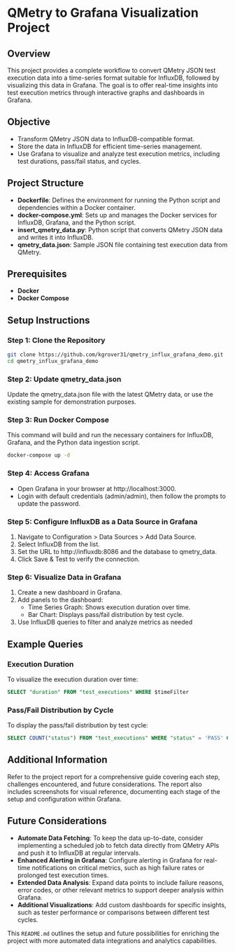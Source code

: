 # QMetry to Grafana Visualization Project

## Overview
This project provides a complete workflow to convert QMetry JSON test execution data into a time-series format suitable for InfluxDB, followed by visualizing this data in Grafana. The goal is to offer real-time insights into test execution metrics through interactive graphs and dashboards in Grafana.

## Objective
- Transform QMetry JSON data to InfluxDB-compatible format.
- Store the data in InfluxDB for efficient time-series management.
- Use Grafana to visualize and analyze test execution metrics, including test durations, pass/fail status, and cycles.

## Project Structure
- **Dockerfile**: Defines the environment for running the Python script and dependencies within a Docker container.
- **docker-compose.yml**: Sets up and manages the Docker services for InfluxDB, Grafana, and the Python script.
- **insert_qmetry_data.py**: Python script that converts QMetry JSON data and writes it into InfluxDB.
- **qmetry_data.json**: Sample JSON file containing test execution data from QMetry.

## Prerequisites
- **Docker**
- **Docker Compose**

## Setup Instructions

### Step 1: Clone the Repository
```bash
git clone https://github.com/kgrover31/qmetry_influx_grafana_demo.git
cd qmetry_influx_grafana_demo
```

### Step 2: Update qmetry_data.json
Update the qmetry_data.json file with the latest QMetry data, or use the existing sample for demonstration purposes.

### Step 3: Run Docker Compose
This command will build and run the necessary containers for InfluxDB, Grafana, and the Python data ingestion script.
```bash
docker-compose up -d
```

### Step 4: Access Grafana
- Open Grafana in your browser at http://localhost:3000.
- Login with default credentials (admin/admin), then follow the prompts to update the password.

### Step 5: Configure InfluxDB as a Data Source in Grafana
1. Navigate to Configuration > Data Sources > Add Data Source.
2. Select InfluxDB from the list.
3. Set the URL to http://influxdb:8086 and the database to qmetry_data.
4. Click Save & Test to verify the connection.

### Step 6: Visualize Data in Grafana
1. Create a new dashboard in Grafana.
2. Add panels to the dashboard:
   - Time Series Graph: Shows execution duration over time.
   - Bar Chart: Displays pass/fail distribution by test cycle.
3. Use InfluxDB queries to filter and analyze metrics as needed

## Example Queries

### Execution Duration
To visualize the execution duration over time:
```sql
SELECT "duration" FROM "test_executions" WHERE $timeFilter
```

### Pass/Fail Distribution by Cycle
To display the pass/fail distribution by test cycle:
```sql
SELECT COUNT("status") FROM "test_executions" WHERE "status" = 'PASS' GROUP BY "test_cycle"
```

## Additional Information
Refer to the project report for a comprehensive guide covering each step, challenges encountered, and future considerations. The report also includes screenshots for visual reference, documenting each stage of the setup and configuration within Grafana.

## Future Considerations
- **Automate Data Fetching**: To keep the data up-to-date, consider implementing a scheduled job to fetch data directly from QMetry APIs and push it to InfluxDB at regular intervals.
- **Enhanced Alerting in Grafana**: Configure alerting in Grafana for real-time notifications on critical metrics, such as high failure rates or prolonged test execution times.
- **Extended Data Analysis**: Expand data points to include failure reasons, error codes, or other relevant metrics to support deeper analysis within Grafana.
- **Additional Visualizations**: Add custom dashboards for specific insights, such as tester performance or comparisons between different test cycles.

This `README.md` outlines the setup and future possibilities for enriching the project with more automated data integrations and analytics capabilities.
